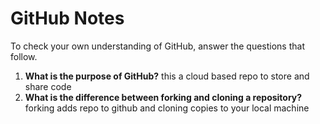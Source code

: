 # GitHub Notes

To check your own understanding of GitHub, answer the questions that follow.

1. **What is the purpose of GitHub?** this a cloud based repo to store and share code
1. **What is the difference between forking and cloning a repository?** forking adds repo to github and cloning copies to your local machine 
